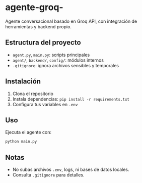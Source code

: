 # agente-groq-

Agente conversacional basado en Groq API, con integración de herramientas y backend propio.

## Estructura del proyecto
- `agent.py`, `main.py`: scripts principales
- `agent/`, `backend/`, `config/`: módulos internos
- `.gitignore`: ignora archivos sensibles y temporales

## Instalación
1. Clona el repositorio
2. Instala dependencias: `pip install -r requirements.txt`
3. Configura tus variables en `.env`

## Uso
Ejecuta el agente con:
```bash
python main.py
```

## Notas
- No subas archivos `.env`, logs, ni bases de datos locales.
- Consulta `.gitignore` para detalles.
